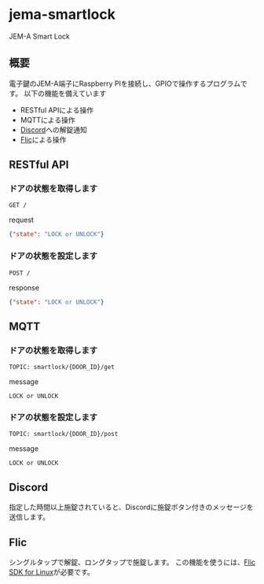 # jema-smartlock
JEM-A Smart Lock

## 概要

電子鍵のJEM-A端子にRaspberry PIを接続し、GPIOで操作するプログラムです。
以下の機能を備えています
* RESTful APIによる操作
* MQTTによる操作
* [Discord](https://discord.com/)への解錠通知
* [Flic](https://flic.io/)による操作

## RESTful API
### ドアの状態を取得します
```http
GET /
```
request
```json
{"state": "LOCK or UNLOCK"}
```
### ドアの状態を設定します
```http
POST /
```
response
```json
{"state": "LOCK or UNLOCK"}
```

## MQTT
### ドアの状態を取得します
```
TOPIC: smartlock/{DOOR_ID}/get
```
message
```
LOCK or UNLOCK
```

### ドアの状態を設定します
```
TOPIC: smartlock/{DOOR_ID}/post
```
message
```
LOCK or UNLOCK
```

## Discord
指定した時間以上施錠されていると、Discordに施錠ボタン付きのメッセージを送信します。

## Flic
シングルタップで解錠、ロングタップで施錠します。
この機能を使うには、[Flic SDK for Linux](https://github.com/50ButtonsEach/fliclib-linux-hci)が必要です。
